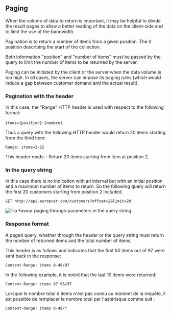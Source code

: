 ## Paging

When the volume of data to return is important, it may be helpful to divide the result pages to allow a better reading of the data on the client-side and to limit the use of the bandwidth.

Pagination is to return a number of items from a given position. The 0 position describing the start of the collection.

Both information "position" and "number of items" must be passed by the query to limit the number of items to be returned by the server.

Paging can be initiated by the client or the server when the data volume is too high. In all cases, the server can impose its paging rules (which would induce a gap between customer demand and the actual result).

### Pagination with the header
In this case, the "Range" HTTP header is used with respect to the following format:

``` items={position}-{nombre} ```.

Thus a query with the following HTTP header would return 20 items starting from the third item:
```
Range: items=2-22
```

This header reads: : Return 20 items starting from item at position 2.


 ### In the query string
In this case there is no indication with an interval but with an initial position and a maximum number of items to return. So the following query will return the first 20 customers starting from position 2 included.
 
```
GET http://api.europcar.com/customers?offset=2&limit=20
```

![Tip](lightbulb1.png) Favour paging through parameters in the query string.

### Response format
A paged query, whether through the header or the query string must return the number of returned items and the total number of items. 

This header is as follows and indicates that the first 50 items out of 97 were sent back in the response:

```
Content-Range: items 0-49/97
```

In the following example, it is noted that the last 10 items were returned:

```
Content-Range: items 87-96/97
```

Lorsque le nombre total d'items n'est pas connu au moment de la requête, il est possible de remplacer le nombre total par l'astérisque comme suit :
```
Content-Range: items 0-49/*
```


